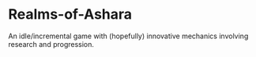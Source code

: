 # Realms-of-Ashara
An idle/incremental game with (hopefully) innovative mechanics involving research and progression.
